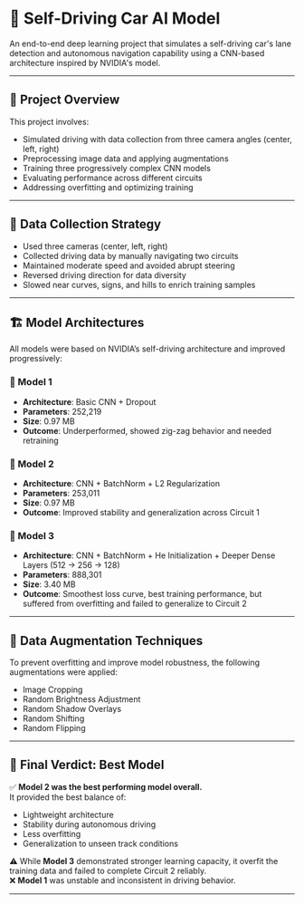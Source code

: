 # 🧠 Self-Driving Car AI Model

An end-to-end deep learning project that simulates a self-driving car's lane detection and autonomous navigation capability using a CNN-based architecture inspired by NVIDIA's model.

---

## 🚗 Project Overview

This project involves:

- Simulated driving with data collection from three camera angles (center, left, right)
- Preprocessing image data and applying augmentations
- Training three progressively complex CNN models
- Evaluating performance across different circuits
- Addressing overfitting and optimizing training

---

## 📸 Data Collection Strategy

- Used three cameras (center, left, right)
- Collected driving data by manually navigating two circuits
- Maintained moderate speed and avoided abrupt steering
- Reversed driving direction for data diversity
- Slowed near curves, signs, and hills to enrich training samples

---

## 🏗️ Model Architectures

All models were based on NVIDIA’s self-driving architecture and improved progressively:

### 🔹 Model 1
- **Architecture**: Basic CNN + Dropout  
- **Parameters**: 252,219  
- **Size**: 0.97 MB  
- **Outcome**: Underperformed, showed zig-zag behavior and needed retraining

### 🔹 Model 2
- **Architecture**: CNN + BatchNorm + L2 Regularization  
- **Parameters**: 253,011  
- **Size**: 0.97 MB  
- **Outcome**: Improved stability and generalization across Circuit 1

### 🔹 Model 3
- **Architecture**: CNN + BatchNorm + He Initialization + Deeper Dense Layers (512 → 256 → 128)  
- **Parameters**: 888,301  
- **Size**: 3.40 MB  
- **Outcome**: Smoothest loss curve, best training performance, but suffered from overfitting and failed to generalize to Circuit 2

---

## 🔄 Data Augmentation Techniques

To prevent overfitting and improve model robustness, the following augmentations were applied:

- Image Cropping  
- Random Brightness Adjustment  
- Random Shadow Overlays  
- Random Shifting  
- Random Flipping

---

## 🧪 Final Verdict: Best Model

✅ **Model 2 was the best performing model overall.**  
It provided the best balance of:

- Lightweight architecture
- Stability during autonomous driving
- Less overfitting
- Generalization to unseen track conditions

⚠️ While **Model 3** demonstrated stronger learning capacity, it overfit the training data and failed to complete Circuit 2 reliably.  
❌ **Model 1** was unstable and inconsistent in driving behavior.

---

